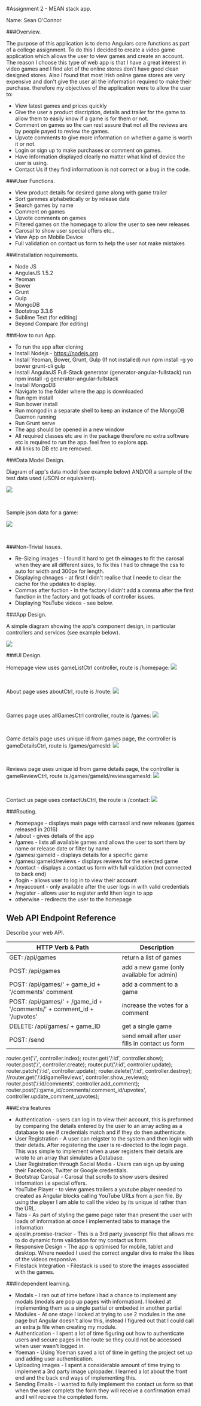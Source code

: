 #Assignment 2 - MEAN stack app.

Name: Sean O'Connor

###Overview.

The purpose of this application is to demo Angulars core functions as part of a college assignment. To do this I decided to create a video game application which allows the user to view games and create an account. The reason I choose this type of web app is that I have a great interest in video games and I find alot of the online stores don't have good clean designed stores. Also I found that most Irish online game stores are very expensive and don't give the user all the information required to make their purchase. therefore my objectives of the application were to allow the user to: 

+ View latest games and prices quickly 
+ Give the user a product discription, details and trailer for the game to allow them to easily know if a game is for them or not. 
+ Comment on games so the can rest assure that not all the reviews are by people payed to review the games. 
+ Upvote comments to give more information on whether a game is worth it or not. 
+ Login or sign up to make purchases or comment on games. 
+ Have information displayed clearly no matter what kind of device the user is using. 
+ Contact Us if they find informatioon is not correct or a bug in the code.  


###User Functions.
 
 + View product details for desired game along with game trailer 
 + Sort gammes alphabetically or by release date
 + Search games by name
 + Comment on games
 + Upvote comments on games
 + Filtered games on the homepage to allow the user to see new releases
 + Carosal to show user special offers etc..
 + View App on Mobile Device
 + Full validation on contact us form to help the user not make mistakes

###Installation requirements.

+ Node JS
+ AngularJS 1.5.2 
+ Yeoman
+ Bower
+ Grunt
+ Gulp
+ MongoDB
+ Bootstrap 3.3.6
+ Sublime Text (for editing)
+ Beyond Compare (for editing)

###How to run App.

+ To run the app after cloning
+ Install Nodejs - https://nodejs.org
+ Install Yeoman, Bower, Grunt, Gulp (If not installed) run npm install -g yo bower grunt-cli gulp
+ Install AngularJS Full-Stack generator (generator-angular-fullstack) run npm install -g generator-angular-fullstack
+ Install MongoDB
+ Navigate to the folder where the app is downloaded
+ Run npm install
+ Run bower install
+ Run mongod in a separate shell to keep an instance of the MongoDB Daemon running
+ Run Grunt serve
+ The app should be opened in a new window
+ All required classes etc are in the package therefore no extra software etc is required to run the app. 
feel free to explore app. 
+ All links to DB etc are removed.

###Data Model Design.

Diagram of app's data model (see example below) AND/OR a sample of the test data used (JSON or equivalent).

![][image1]

<br>

Sample json data for a game:

![][image2]

<br>

###Non-Trivial Issues.

+ Re-Sizing images - I found it hard to get th eimages to fit the carosal when they are all different sizes, to fix this I had to chnage the css to auto for width and 300px for length. 
+ Displaying chnages - at first I didn't realise that I neede to clear the cache for the updates to display. 
+ Commas after fuction -  In the factory I didn't add a comma after the first function in the factory and got loads of controller issues. 
+ Displaying YouTube videos - see below. 

###App Design.

A simple diagram showing the app's component design, in particular controllers and services (see example below).

![][image3]

###UI Design.

Homepage view uses gameListCtrl controller, route is /homepage:
![][image4]

<br>

About page uses aboutCtrl, route is /route:
![][image5]

<br>

Games page uses allGamesCtrl controller, route is /games:
![][image6]

<br>

Game details page uses unique id from games page, the controller is gameDetailsCtrl, route is /games/gamesId:
![][image7]

<br>

Reviews page uses unique id from game details page, the controller is gameReviewCtrl, route is /games/gameId/reviewsgamesId:
![][image8]

<br>

Contact us page uses contactUsCtrl, the route is /contact:
![][image9]

###Routing.

+ /homepage - displays main page with carrasol and new releases (games released in 2016)
+ /about - gives details of the app 
+ /games - lists all available games and allows the user to sort them by name or release date or filter by name
+ /games/:gameId - displays details for a specific game
+ /games/:gameId/reviews - displays reviews for the selected game
+ /contact - displays a contact us form with full validation (not connected to back end)
+ /login - allows user to log in to view their account
+ /myaccount - only available after the user logs in with valid credentials
+ /register - allows user to register anfd lthen login to app
+ otherwise - redirects the user to the homepage

## Web API Endpoint Reference

Describe your web API.

| HTTP Verb & Path |  Description |
| -- | -- |
| GET: /api/games |return a list of games |
| POST: /api/games |add a new game (only available for admin) |
| POST: /api/games/' + game_id + '/comments' comment | add a comment to a game|
| POST: /api/games/' + /game_id + '/comments/' +  comment_id + '/upvotes' |increase the votes for a comment |
| DELETE: /api/games/ + game_ID | get a single game|
| POST: /send |send email after user fills in contact us form|

router.get('/', controller.index);
router.get('/:id', controller.show);
router.post('/', controller.create);
router.put('/:id', controller.update);
router.patch('/:id', controller.update);
router.delete('/:id', controller.destroy);
//router.get('/:id/gameReviews', controller.show_reviews);
router.post('/:id/comments', controller.add_comment);
router.post('/:game_id/comments/:comment_id/upvotes', controller.update_comment_upvotes);

###Extra features

+ Authentication - users can log in to view their account, this is preformed by comparing the details entered by the user to an array acting as a database to see if credentials match and if they do then authenticate. 
+ User Registration - A user can reigster to the system and then login with their details. After registering the user is re-directed to the login page. This was simple to implement when a user registers their details are wrote to an array that simulates a Database. 
+ User Registration through Social Media - Users can sign up by using their Facebook, Twitter or Google credentials. 
+ Bootstrap Carosal - Carosal that scrolls to show users desired information i.e special offers. 
+ YouTube Player - to view games trailers a youtube player needed to created as Angular blocks calling YouTube URLs from a json file. By using the player I am able to call the video by its unique id rather than the URL. 
+ Tabs - As part of styling the game page rater than present the user with loads of information at once I implemented tabs to manage the information
+ ajoslin.promise-tracker - This is a 3rd party javascript file that allows me to do dynamic form validation for my contact us form. 
+ Responsive Design - The app is optimised for mobile, tablet and desktop. Where needed I used the correct angular divs to make the likes of the videos responsive. 
+ Filestack Integration - Filestack is used to store the images associated with the games. 

###Independent learning.
+ Modals - I ran out of time before i had a chance to implement any modals (modals are pop up pages with information). I looked at implementing them as a single partial or embeded in another partial
+ Modules - At one stage I looked at trying to use 2 modules in the one page but Angular doesn't allow this, instead I figured out that I could call an extra js file when creating my module. 
+ Authentication - I spent a lot of time figuring out how to authenticate users and secure pages in the route so they could not be accessed when user wasn't logged in. 
+ Yoeman - Using Yoeman saved a lot of time in getting the project set up and adding user authentication. 
+ Uploading images - I spent a considerable amount of time trying to implement a 3rd party image uplopader. I learned a lot about the front end and the back end ways of implementing this. 
+ Sending Emails - I wanted to fully implement the contact us form so that when the user complets the form they will receive a confirmation email and I will recieve the completed form. 

[image1]: ./support/model.png
[image2]: ./support/gameJsonData.png
[image3]: ./support/componentDesign.png
[image4]: ./support/homepage.png
[image5]: ./support/about.png
[image6]: ./support/allGames.png
[image7]: ./support/gameDetails.png
[image8]: ./support/reviews.png
[image9]: ./support/contactUs.png
